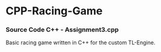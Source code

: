 # CPP-Racing-Game

### Source Code C++ - Assignment3.cpp
 Basic racing game written in C++ for the custom TL-Engine.
